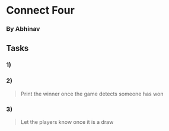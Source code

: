 # Connect Four
### By Abhinav

## Tasks

### 1)
> 
### 2)
> Print the winner once the game detects someone has won
### 3)
> Let the players know once it is a draw
